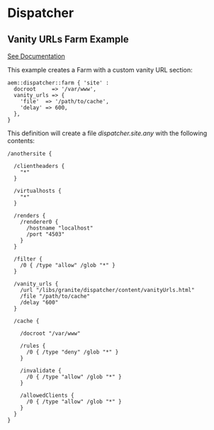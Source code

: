 # Dispatcher

## Vanity URLs Farm Example

[See Documentation](https://docs.adobe.com/docs/en/dispatcher/disp-config.html#Enabling%20Access%20to%20Vanity%20URLs%20-%20/vanity_urls)

This example creates a Farm with a custom vanity URL section:

~~~ puppet
aem::dispatcher::farm { 'site' :
  docroot     => '/var/www',
  vanity_urls => {
    'file'  => '/path/to/cache',
    'delay' => 600,
  },
}
~~~

This definition will create a file *dispatcher.site.any* with the following contents:

~~~
/anothersite {

  /clientheaders {
    "*"
  }

  /virtualhosts {
    "*"
  }

  /renders {
    /renderer0 { 
      /hostname "localhost"
      /port "4503"
    }
  }

  /filter {
    /0 { /type "allow" /glob "*" }
  }

  /vanity_urls {
    /url "/libs/granite/dispatcher/content/vanityUrls.html"
    /file "/path/to/cache"
    /delay "600"
  }

  /cache {

    /docroot "/var/www"

    /rules {
      /0 { /type "deny" /glob "*" }
    }

    /invalidate {
      /0 { /type "allow" /glob "*" }
    }

    /allowedClients {
      /0 { /type "allow" /glob "*" }
    }
  }
}
~~~
